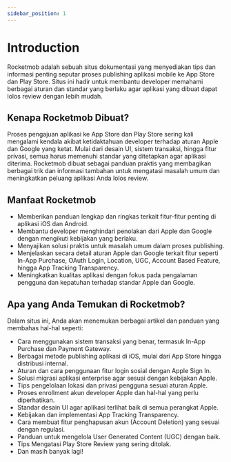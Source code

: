 ```yaml
---
sidebar_position: 1
---
```


# Introduction

Rocketmob adalah sebuah situs dokumentasi yang menyediakan tips dan informasi penting seputar proses publishing aplikasi mobile ke App Store dan Play Store. Situs ini hadir untuk membantu developer memahami berbagai aturan dan standar yang berlaku agar aplikasi yang dibuat dapat lolos review dengan lebih mudah.

## Kenapa Rocketmob Dibuat?

Proses pengajuan aplikasi ke App Store dan Play Store sering kali mengalami kendala akibat ketidaktahuan developer terhadap aturan Apple dan Google yang ketat. Mulai dari desain UI, sistem transaksi, hingga fitur privasi, semua harus memenuhi standar yang ditetapkan agar aplikasi diterima. Rocketmob dibuat sebagai panduan praktis yang membagikan berbagai trik dan informasi tambahan untuk mengatasi masalah umum dan meningkatkan peluang aplikasi Anda lolos review.

## Manfaat Rocketmob

- Memberikan panduan lengkap dan ringkas terkait fitur-fitur penting di aplikasi iOS dan Android.
- Membantu developer menghindari penolakan dari Apple dan Google dengan mengikuti kebijakan yang berlaku.
- Menyajikan solusi praktis untuk masalah umum dalam proses publishing.
- Menjelaskan secara detail aturan Apple dan Google terkait fitur seperti In-App Purchase, OAuth Login, Location, UGC, Account Based Feature, hingga App Tracking Transparency.
- Meningkatkan kualitas aplikasi dengan fokus pada pengalaman pengguna dan kepatuhan terhadap standar Apple dan Google.

## Apa yang Anda Temukan di Rocketmob?

Dalam situs ini, Anda akan menemukan berbagai artikel dan panduan yang membahas hal-hal seperti:

- Cara menggunakan sistem transaksi yang benar, termasuk In-App Purchase dan Payment Gateway.
- Berbagai metode publishing aplikasi di iOS, mulai dari App Store hingga distribusi internal.
- Aturan dan cara penggunaan fitur login sosial dengan Apple Sign In.
- Solusi migrasi aplikasi enterprise agar sesuai dengan kebijakan Apple.
- Tips pengelolaan lokasi dan privasi pengguna sesuai aturan Apple.
- Proses enrollment akun developer Apple dan hal-hal yang perlu diperhatikan.
- Standar desain UI agar aplikasi terlihat baik di semua perangkat Apple.
- Kebijakan dan implementasi App Tracking Transparency.
- Cara membuat fitur penghapusan akun (Account Deletion) yang sesuai dengan regulasi.
- Panduan untuk mengelola User Generated Content (UGC) dengan baik.
- Tips Mengatasi Play Store Review yang sering ditolak.
- Dan masih banyak lagi!

